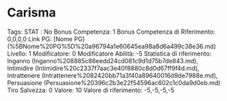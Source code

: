 # Carisma

Tags: STAT
: No
Bonus Competenza: 1
Bonus Competenza di Riferimento: 0,0,0,0
Link PG: [Nome PG] (%5BNome%20PG%5D%20a96794a1e60645ea98a8d6a499c38e36.md)
Livello: 1
Modificatore: 0
Modificatore  Abilità: -5
Statistica di riferimento: Inganno (Inganno%208885c86eedd24cd081c9d1d75b7de843.md), Intimidire (Intimidire%20c2337f7aac3e40f8880c8d0d67ff9f4d.md), Intrattenere (Intrattenere%2082420bb71a3f40a89640016d9de7988e.md), Persuasione (Persuasione%20396c2b3e22f54596ac602c1c0da9d0eb.md)
Tiro Salvezza: 0
Valore: 10
Valore di riferimento: -5,-5,-5,-5